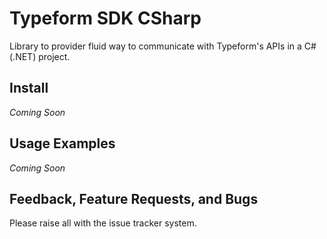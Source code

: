 # Typeform SDK CSharp

Library to provider fluid way to communicate with Typeform's APIs in a C# (.NET) project.

## Install

*Coming Soon*

## Usage Examples

*Coming Soon*

## Feedback, Feature Requests, and Bugs

Please raise all with the issue tracker system.